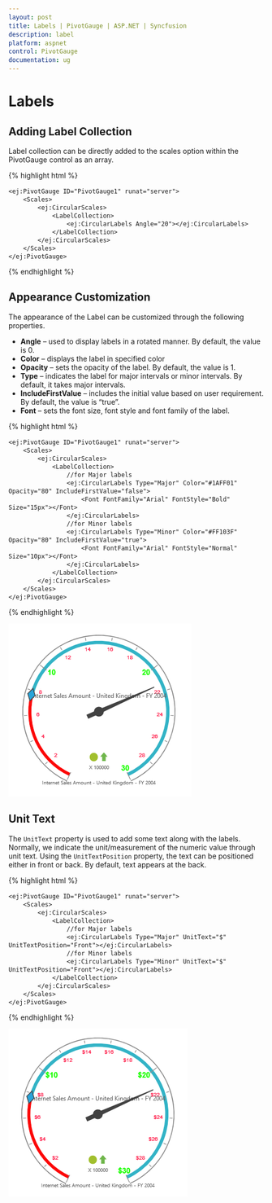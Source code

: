 ```yaml
---
layout: post
title: Labels | PivotGauge | ASP.NET | Syncfusion
description: label
platform: aspnet
control: PivotGauge
documentation: ug
---
```


# Labels

## Adding Label Collection

Label collection can be directly added to the scales option within the PivotGauge control as an array.

{% highlight html %}
    
    <ej:PivotGauge ID="PivotGauge1" runat="server">
        <Scales>
            <ej:CircularScales>
                <LabelCollection>
                    <ej:CircularLabels Angle="20"></ej:CircularLabels>
                </LabelCollection>
            </ej:CircularScales>
        </Scales>
    </ej:PivotGauge>

{% endhighlight %}

## Appearance Customization

The appearance of the Label can be customized through the following properties.

* **Angle** – used to display labels in a rotated manner.  By default, the value is 0.
* **Color** – displays the label in specified color
* **Opacity** – sets the opacity of the label. By default, the value is 1.
* **Type** – indicates the label for major intervals or minor intervals.  By default, it takes major intervals.
* **IncludeFirstValue** – includes the initial value based on user requirement.  By default, the value is “true”.
* **Font** – sets the font size, font style and font family of the label.

{% highlight html %}

    <ej:PivotGauge ID="PivotGauge1" runat="server">
        <Scales>
            <ej:CircularScales>
                <LabelCollection>
                    //for Major labels
                    <ej:CircularLabels Type="Major" Color="#1AFF01" Opacity="80" IncludeFirstValue="false">
                        <Font FontFamily="Arial" FontStyle="Bold" Size="15px"></Font>
                    </ej:CircularLabels>
                    //for Minor labels
                    <ej:CircularLabels Type="Minor" Color="#FF103F" Opacity="80" IncludeFirstValue="true">
                        <Font FontFamily="Arial" FontStyle="Normal" Size="10px"></Font>
                    </ej:CircularLabels>
                </LabelCollection>
            </ej:CircularScales>
        </Scales>
    </ej:PivotGauge>

{% endhighlight %}

![](Labels/AppearanceCustomization.png) 

## Unit Text

The `UnitText` property is used to add some text along with the labels. Normally, we indicate the unit/measurement of the numeric value through unit text. Using the `UnitTextPosition` property, the text can be positioned either in front or back.  By default, text appears at the back.

{% highlight html %}

    <ej:PivotGauge ID="PivotGauge1" runat="server">
        <Scales>
            <ej:CircularScales>
                <LabelCollection>
                    //for Major labels
                    <ej:CircularLabels Type="Major" UnitText="$" UnitTextPosition="Front"></ej:CircularLabels>
                    //for Minor labels
                    <ej:CircularLabels Type="Minor" UnitText="$" UnitTextPosition="Front"></ej:CircularLabels>
                </LabelCollection>
            </ej:CircularScales>
        </Scales>
    </ej:PivotGauge>

{% endhighlight %}

![](Labels/UnitText.png) 
